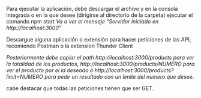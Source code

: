 Para ejecutar la aplicación, debe descargar el archivo y en la consola integrada o en la que desee (dirigirse al directorio de la carpeta) ejecutar el comando npm start
_Va a ver el mensaje "Servidor iniciado en http://localhost:3000"_

Descargue alguna aplicación o extensión para hacer peticiones de las API, recomiendo Postman o la extension Thunder Client

_Posteriormente debe copiar el path http://localhost:3000/products para ver la totalidad de los productos, http://localhost:3000/products/NUMERO para ver el producto por el id deseado ó http://localhost:3000/products?limit=NUMERO para pedir un resultado con un limite del numero que desee._

cabe destacar que todas las peticiones tienen que ser GET.

